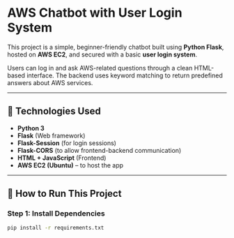 # AWS Chatbot with User Login System

This project is a simple, beginner-friendly chatbot built using **Python Flask**, hosted on **AWS EC2**, and secured with a basic **user login system**.

Users can log in and ask AWS-related questions through a clean HTML-based interface. The backend uses keyword matching to return predefined answers about AWS services.

---

## 🔧 Technologies Used

- **Python 3**
- **Flask** (Web framework)
- **Flask-Session** (for login sessions)
- **Flask-CORS** (to allow frontend-backend communication)
- **HTML + JavaScript** (Frontend)
- **AWS EC2 (Ubuntu)** – to host the app

---

## 🚀 How to Run This Project

### Step 1: Install Dependencies
```bash
pip install -r requirements.txt
